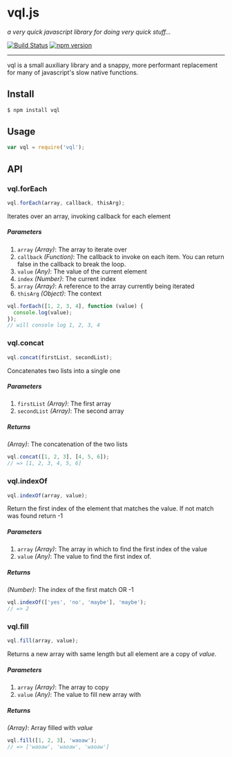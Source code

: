 vql.js
===
*a very quick javascript library for doing very quick stuff…*

[![Build Status](https://travis-ci.org/praffn/vql.svg?branch=master)](https://travis-ci.org/praffn/vql)
[![npm version](https://badge.fury.io/js/vql.svg)](https://badge.fury.io/js/vql)

* * * * * * * * * * * * * * * *

vql is a small auxiliary library and a snappy, more performant replacement for many of javascript's slow native functions.

Install
---
```bash
$ npm install vql
```

Usage
-----
```javascript
var vql = require('vql');
```

API
---

### vql.forEach
```javascript
vql.forEach(array, callback, thisArg);
```
Iterates over an array, invoking callback for each element

##### Parameters
1. `array` *(Array)*: The array to iterate over
2. `callback` *(Function)*: The callback to invoke on each item. You can return false in the callback to break the loop.
  1. `value` *(Any)*: The value of the current element
  2. `index` *(Number)*: The current index
  3. `array` *(Array)*: A reference to the array currently being iterated
3. `thisArg` *(Object)*: The context

```javascript
vql.forEach([1, 2, 3, 4], function (value) {
  console.log(value);
});
// will console log 1, 2, 3, 4
```

### vql.concat
```javascript
vql.concat(firstList, secondList);
```
Concatenates two lists into a single one

##### Parameters
1. `firstList` *(Array)*: The first array
2. `secondList` *(Array)*: The second array

##### Returns
*(Array)*: The concatenation of the two lists

```javascript
vql.concat([1, 2, 3], [4, 5, 6]);
// => [1, 2, 3, 4, 5, 6]
```

### vql.indexOf
```javascript
vql.indexOf(array, value);
```
Return the first index of the element that matches the value. If not match was found return -1

##### Parameters
1. `array` *(Array)*: The array in which to find the first index of the value
2. `value` *(Any)*: The value to find the first index of.

##### Returns
*(Number)*: The index of the first match OR -1

```javascript
vql.indexOf(['yes', 'no', 'maybe'], 'maybe');
// => 2
```

### vql.fill
```javascript
vql.fill(array, value);
```
Returns a new array with same length but all element are a copy of *value*.

##### Parameters
1. `array` *(Array)*: The array to copy
2. `value` *(Any)*: The value to fill new array with

##### Returns
*(Array)*: Array filled with *value*

```javascript
vql.fill([1, 2, 3], 'waoaw');
// => ['waoaw', 'waoaw', 'waoaw']
```
